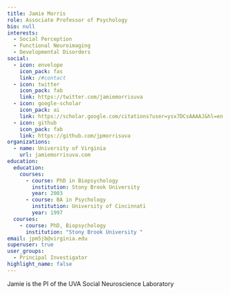 ```yaml
---
title: Jamie Morris
role: Associate Professor of Psychology
bio: null
interests:
  - Social Perception
  - Functional Neuroimaging
  - Developmental Disorders
social:
  - icon: envelope
    icon_pack: fas
    link: /#contact
  - icon: twitter
    icon_pack: fab
    link: https://twitter.com/jamiemorrisuva
  - icon: google-scholar
    icon_pack: ai
    link: https://scholar.google.com/citations?user=ysx7DCsAAAAJ&hl=en
  - icon: github
    icon_pack: fab
    link: https://github.com/jpmorrisuva
organizations:
  - name: University of Virginia
    url: jamiemorrisuva.com
education:
  education:
    courses:
      - course: PhD in Biopsychology
        institution: Stony Brook University
        year: 2003
      - course: BA in Psychology
        institution: University of Cincinnati
        year: 1997
  courses:
    - course: PhD, Biopsychology
      institution: "Stony Brook University "
email: jpm5jb@virginia.edu
superuser: true
user_groups:
  - Principal Investigator
highlight_name: false
---
```


Jamie is the PI of the UVA Social Neuroscience Laboratory
